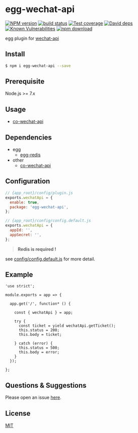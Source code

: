 # egg-wechat-api

[![NPM version][npm-image]][npm-url]
[![build status][travis-image]][travis-url]
[![Test coverage][codecov-image]][codecov-url]
[![David deps][david-image]][david-url]
[![Known Vulnerabilities][snyk-image]][snyk-url]
[![npm download][download-image]][download-url]

[npm-image]: https://img.shields.io/npm/v/egg-wechat-api.svg?style=flat-square
[npm-url]: https://npmjs.org/package/egg-wechat-api
[travis-image]: https://img.shields.io/travis/eggjs-community/egg-wechat-api.svg?style=flat-square
[travis-url]: https://travis-ci.org/eggjs-community/egg-wechat-api
[codecov-image]: https://img.shields.io/codecov/c/github/eggjs-community/egg-wechat-api.svg?style=flat-square
[codecov-url]: https://codecov.io/github/eggjs-community/egg-wechat-api?branch=master
[david-image]: https://img.shields.io/david/eggjs-community/egg-wechat-api.svg?style=flat-square
[david-url]: https://david-dm.org/eggjs-community/egg-wechat-api
[snyk-image]: https://snyk.io/test/npm/egg-wechat-api/badge.svg?style=flat-square
[snyk-url]: https://snyk.io/test/npm/egg-wechat-api
[download-image]: https://img.shields.io/npm/dm/egg-wechat-api.svg?style=flat-square
[download-url]: https://npmjs.org/package/egg-wechat-api

<!--
Description here.
-->

egg plugin for [wechat-api](https://github.com/node-webot/co-wechat-api)

## Install

```bash
$ npm i egg-wechat-api --save
```

## Prerequisite

Node.js >= 7.x

## Usage

- [co-wechat-api](https://github.com/node-webot/co-wechat-api)

## Dependencies

- egg
	- [egg-redis](https://github.com/eggjs/egg-redis)
- other
	- [co-wechat-api](https://github.com/node-webot/co-wechat-api)

## Configuration

```js
// {app_root}/config/plugin.js
exports.wechatApi = {
  enable: true,
  package: 'egg-wechat-api',
};
```

```js
// {app_root}/config/config.default.js
exports.wechatApi = {  
  appId: '',
  appSecret: '',
};
```

> __Redis is required !__

see [config/config.default.js](config/config.default.js) for more detail.

## Example

<!-- example here -->

```
'use strict';

module.exports = app => {

  app.get('/', function* () {

    const { wechatApi } = app;

    try {
      const ticket = yield wechatApi.getTicket();
      this.status = 200;
      this.body = ticket;

    } catch (error) {
      this.status = 500;
      this.body = error;
    }
  });

};
```

## Questions & Suggestions

Please open an issue [here](https://github.com/eggjs/egg/issues).

## License

[MIT](LICENSE)

